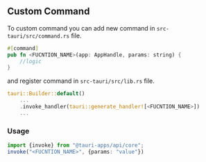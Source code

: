 ## Custom Command
To custom command you can add new command in `src-tauri/src/command.rs` file.

```rust
#[command]
pub fn <FUCNTION_NAME>(app: AppHandle, params: string) {
    //logic
}
```

and register command in `src-tauri/src/lib.rs` file.

```rust
tauri::Builder::default()
    ...
    .invoke_handler(tauri::generate_handler![<FUCNTION_NAME>])
    ...
```

### Usage

```typescript
import {invoke} from "@tauri-apps/api/core";
invoke("<FUCNTION_NAME>", {params: "value"})
```

